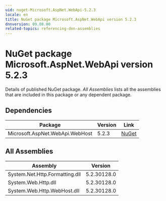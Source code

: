```yaml
---
uid: nuget-Microsoft.AspNet.WebApi-5.2.3
locale: en
title: NuGet package Microsoft.AspNet.WebApi version 5.2.3
dnnversion: 09.08.00
related-topics: referencing-dnn-assemblies
---
```


# NuGet package Microsoft.AspNet.WebApi version 5.2.3
Details of published NuGet package.
*All Assemblies* lists all the assemblies that are included in this package or any dependent package.

## Dependencies

|Package|Version|Link|
|---|---|---|
|Microsoft.AspNet.WebApi.WebHost|5.2.3|[NuGet](https://www.nuget.org/packages/Microsoft.AspNet.WebApi.WebHost/5.2.3)|

## All Assemblies

|Assembly|Version|
|---|---|
|System.Net.Http.Formatting.dll|5.2.30128.0|
|System.Web.Http.dll|5.2.30128.0|
|System.Web.Http.WebHost.dll|5.2.30128.0|

